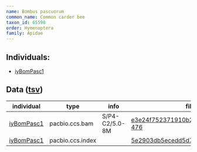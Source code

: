 ```yaml
---
name: Bombus pascuorum
common_name: Common carder bee
taxon_id: 65598
order: Hymenoptera
family: Apidae
---
```


## Individuals:

  * [iyBomPasc1](iyBomPasc1.md)

## Data ([tsv](Bombus_pascuorum_data.tsv))

| individual | type | info | file |
| ---------- | ---- | ---- | ---- |
| [iyBomPasc1](iyBomPasc1.md) | pacbio.ccs.bam | S/P4-C2/5.0-8M | [e3e24f752371910b203e9b7baabeb3cf-476](https://darwin.cog.sanger.ac.uk/insects/Bombus_pascuorum/iyBomPasc1/genomic_data/pacbio/m64094_200215_140147.ccs.bam) |
| [iyBomPasc1](iyBomPasc1.md) | pacbio.ccs.index |  | [5e2903db5ecedd5d751b0869ecbc3394](https://darwin.cog.sanger.ac.uk/insects/Bombus_pascuorum/iyBomPasc1/genomic_data/pacbio/m64094_200215_140147.ccs.bam.pbi) |
